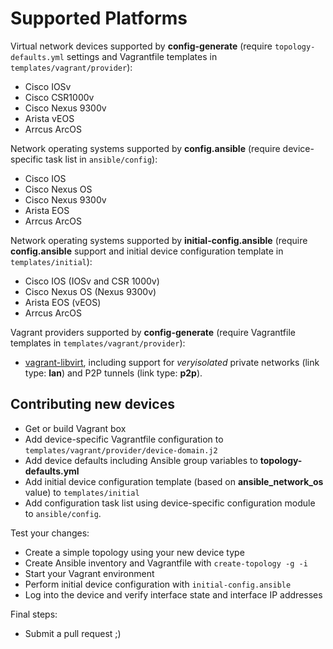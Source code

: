 # Supported Platforms

Virtual network devices supported by **config-generate** (require `topology-defaults.yml` settings and Vagrantfile templates in `templates/vagrant/provider`):

* Cisco IOSv
* Cisco CSR1000v
* Cisco Nexus 9300v
* Arista vEOS
* Arrcus ArcOS

Network operating systems supported by **config.ansible** (require device-specific task list in `ansible/config`):

* Cisco IOS
* Cisco Nexus OS
* Cisco Nexus 9300v
* Arista EOS
* Arrcus ArcOS

Network operating systems supported by **initial-config.ansible** (require **config.ansible** support and initial device configuration template in `templates/initial`):

* Cisco IOS (IOSv and CSR 1000v)
* Cisco Nexus OS (Nexus 9300v)
* Arista EOS (vEOS)
* Arrcus ArcOS

Vagrant providers supported by **config-generate** (require Vagrantfile templates in `templates/vagrant/provider`):

* [vagrant-libvirt](https://github.com/vagrant-libvirt/vagrant-libvirt), including support for *veryisolated* private networks (link type: **lan**) and P2P tunnels (link type: **p2p**).

## Contributing new devices

* Get or build Vagrant box
* Add device-specific Vagrantfile configuration to `templates/vagrant/provider/device-domain.j2`
* Add device defaults including Ansible group variables to **topology-defaults.yml**
* Add initial device configuration template (based on **ansible_network_os** value) to `templates/initial`
* Add configuration task list using device-specific configuration module to `ansible/config`.

Test your changes:

* Create a simple topology using your new device type
* Create Ansible inventory and Vagrantfile with `create-topology -g -i`
* Start your Vagrant environment
* Perform initial device configuration with `initial-config.ansible`
* Log into the device and verify interface state and interface IP addresses

Final steps:

* Submit a pull request ;)
